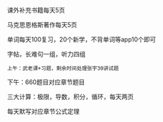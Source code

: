 课外补充书籍每天5页

马克思恩格斯著作每天5页

单词每天100复习，20个新学，不背单词等app10个即可

字帖，长难句一组，听力四组

	上午：武老课+习题，剩余时间处理张宇30讲试题

下午：660题目对应章节题目






三大计算：极限，导数，积分，循环，每天两页

每天默写对应章节公式定理